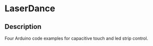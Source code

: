 # LaserDance 

## Description
Four Arduino code examples for capacitive touch and led strip control.
